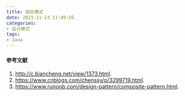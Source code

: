 ```yaml
---
title: 组合模式
date: 2021-11-23 11:49:55
categories:
- 设计模式
tags:
- Java
---
```


#### 参考文献

1. <http://c.biancheng.net/view/1373.html>.
2. <https://www.cnblogs.com/chenssy/p/3299719.html>.
3. <https://www.runoob.com/design-pattern/composite-pattern.html>.
